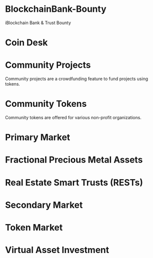 # BlockchainBank-Bounty
iBlockchain Bank &amp; Trust Bounty 


# Coin Desk

# Community Projects

Community projects are a crowdfunding feature to fund projects using tokens.

# Community Tokens

Community tokens are offered for various non-profit organizations.


# Primary Market

# Fractional Precious Metal Assets

# Real Estate Smart Trusts (RESTs)

# Secondary Market

# Token Market

# Virtual Asset Investment

